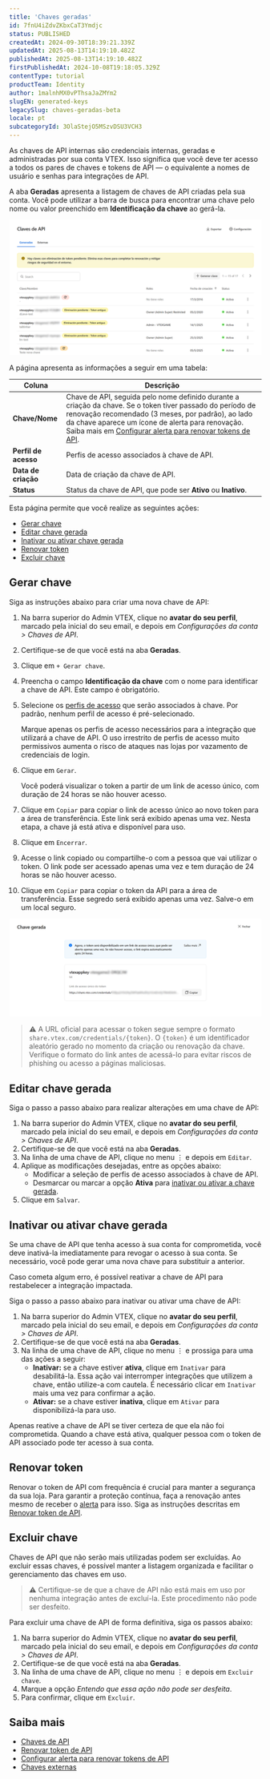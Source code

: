 ```yaml
---
title: 'Chaves geradas'
id: 7fnU4iZdvZKbxCaT3Ymdjc
status: PUBLISHED
createdAt: 2024-09-30T18:39:21.339Z
updatedAt: 2025-08-13T14:19:10.482Z
publishedAt: 2025-08-13T14:19:10.482Z
firstPublishedAt: 2024-10-08T19:18:05.329Z
contentType: tutorial
productTeam: Identity
author: 1malnhMX0vPThsaJaZMYm2
slugEN: generated-keys
legacySlug: chaves-geradas-beta
locale: pt
subcategoryId: 3OlaStejO5MSzvDSU3VCH3
---
```


As chaves de API internas são credenciais internas, geradas e administradas por sua conta VTEX. Isso significa que você deve ter acesso a todos os pares de chaves e tokens de API — o equivalente a nomes de usuário e senhas para integrações de API.

A aba **Geradas** apresenta a listagem de chaves de API criadas pela sua conta. Você pode utilizar a barra de busca para encontrar uma chave pelo nome ou valor preenchido em **Identificação da chave** ao gerá-la.

![generated-keys-pt](https://raw.githubusercontent.com/vtexdocs/help-center-content/refs/heads/main/docs/pt/tutorials/gerenciamento-da-conta/chaves-de-api/chaves-geradas_1.png)

A página apresenta as informações a seguir em uma tabela: 

| Coluna | Descrição |
| ---- | ---- |
| **Chave/Nome** | Chave de API, seguida pelo nome definido durante a criação da chave. Se o token tiver passado do período de renovação recomendado (3 meses, por padrão), ao lado da chave aparece um ícone de alerta para renovação. Saiba mais em [Configurar alerta para renovar tokens de API](/en/tutorial/configurar-a-duracao-de-chaves-de-api--kcGIFysFt02FDuhsfjQwZ). |
| **Perfil de acesso** | Perfis de acesso associados à chave de API. |
| **Data de criação** | Data de criação da chave de API. |
| **Status** | Status da chave de API, que pode ser **Ativo** ou **Inativo**. |

Esta página permite que você realize as seguintes ações:

* [Gerar chave](#gerar-chave)  
* [Editar chave gerada](#editar-chave-gerada)  
* [Inativar ou ativar chave gerada](#inativar-ou-ativar-chave-gerada)  
* [Renovar token](#renovar-token)  
* [Excluir chave](#excluir-chave)

## Gerar chave

Siga as instruções abaixo para criar uma nova chave de API:

1. Na barra superior do Admin VTEX, clique no **avatar do seu perfil**, marcado pela inicial do seu email, e depois em *Configurações da conta \> Chaves de API*.  
2. Certifique-se de que você está na aba **Geradas**.  
3. Clique em `+ Gerar chave`.  
4. Preencha o campo **Identificação da chave** com o nome para identificar a chave de API. Este campo é obrigatório.  
5. Selecione os [perfis de acesso](/pt/tutorial/perfis-de-acesso--7HKK5Uau2H6wxE1rH5oRbc) que serão associados à chave. Por padrão, nenhum perfil de acesso é pré-selecionado.

   <div class="alert alert-error">
     Marque apenas os perfis de acesso necessários para a integração que utilizará a chave de API. O uso irrestrito de perfis de acesso muito permissivos aumenta o risco de ataques nas lojas por vazamento de credenciais de login.
   </div>

6. Clique em `Gerar`.

   Você poderá visualizar o token a partir de um link de acesso único, com duração de 24 horas se não houver acesso.

7. Clique em <i class="far fa-clone"></i> `Copiar` para copiar o link de acesso único ao novo token para a área de transferência. Este link será exibido apenas uma vez. Nesta etapa, a chave já está ativa e disponível para uso.  
8. Clique em <i class="fas fa-times"></i> `Encerrar`.
9. Acesse o link copiado ou compartilhe-o com a pessoa que vai utilizar o token. O link pode ser acessado apenas uma vez e tem duração de 24 horas se não houver acesso.
10. Clique em `Copiar` para copiar o token da API para a área de transferência. Esse segredo será exibido apenas uma vez. Salve-o em um local seguro.

![one-time-link-pt](https://raw.githubusercontent.com/vtexdocs/help-center-content/refs/heads/main/docs/pt/tutorials/gerenciamento-da-conta/chaves-de-api/chaves-geradas_2.png)

> ⚠️ A URL oficial para acessar o token segue sempre o formato `share.vtex.com/credentials/{token}`. O `{token}` é um identificador aleatório gerado no momento da criação ou renovação da chave. Verifique o formato do link antes de acessá-lo para evitar riscos de phishing ou acesso a páginas maliciosas.

## Editar chave gerada

Siga o passo a passo abaixo para realizar alterações em uma chave de API:

1. Na barra superior do Admin VTEX, clique no **avatar do seu perfil**, marcado pela inicial do seu email, e depois em *Configurações da conta > Chaves de API*.  
2. Certifique-se de que você está na aba **Geradas**.  
3. Na linha de uma chave de API, clique no menu ⋮ e depois em <i class="fas fa-pencil-alt"></i> `Editar`.  
4. Aplique as modificações desejadas, entre as opções abaixo:  
   * Modificar a seleção de perfis de acesso associados à chave de API.  
   * Desmarcar ou marcar a opção **Ativa** para [inativar ou ativar a chave gerada](#inativar-ou-ativar-chave-gerada).  
5. Clique em `Salvar`.

## Inativar ou ativar chave gerada

Se uma chave de API que tenha acesso à sua conta for comprometida, você deve inativá-la imediatamente para revogar o acesso à sua conta. Se necessário, você pode gerar uma nova chave para substituir a anterior.

Caso cometa algum erro, é possível reativar a chave de API para restabelecer a integração impactada.

Siga o passo a passo abaixo para inativar ou ativar uma chave de API:

1. Na barra superior do Admin VTEX, clique no **avatar do seu perfil**, marcado pela inicial do seu email, e depois em *Configurações da conta > Chaves de API*.  
2. Certifique-se de que você está na aba **Geradas**.  
3. Na linha de uma chave de API, clique no menu ⋮ e prossiga para uma das ações a seguir:  
   * **Inativar:** se a chave estiver **ativa**, clique em <i class="far fa-pause-circle"></i> `Inativar` para desabilitá-la. Essa ação vai interromper integrações que utilizem a chave, então utilize-a com cautela. É necessário clicar em `Inativar` mais uma vez para confirmar a ação.  
   * **Ativar:** se a chave estiver **inativa**, clique em <i class="far fa-play-circle"></i> `Ativar` para disponibilizá-la para uso.

<div class="alert alert-error">
  Apenas reative a chave de API se tiver certeza de que ela não foi comprometida. Quando a chave está ativa, qualquer pessoa com o token de API associado pode ter acesso à sua conta.
</div>

## Renovar token

Renovar o token de API com frequência é crucial para manter a segurança da sua loja. Para garantir a proteção contínua, faça a renovação antes mesmo de receber o [alerta](/pt/tutorial/configurar-a-duracao-de-chaves-de-api--kcGIFysFt02FDuhsfjQwZ) para isso. Siga as instruções descritas em [Renovar token de API](/pt/tutorial/renovar-token-de-api--7r4AzptYjXErGHadg9LnJ3).

## Excluir chave

Chaves de API que não serão mais utilizadas podem ser excluídas. Ao excluir essas chaves, é possível manter a listagem organizada e facilitar o gerenciamento das chaves em uso.  

> ⚠️ Certifique-se de que a chave de API não está mais em uso por nenhuma integração antes de excluí-la. Este procedimento não pode ser desfeito.

Para excluir uma chave de API de forma definitiva, siga os passos abaixo:

1. Na barra superior do Admin VTEX, clique no **avatar do seu perfil**, marcado pela inicial do seu email, e depois em *Configurações da conta > Chaves de API*.  
2. Certifique-se de que você está na aba **Geradas**.  
3. Na linha de uma chave de API, clique no menu ⋮ e depois em <i class="far fa-trash-alt"></i> `Excluir chave`.  
4. Marque a opção *Entendo que essa ação não pode ser desfeita*.  
5. Para confirmar, clique em `Excluir`.

## Saiba mais

* [Chaves de API](/pt/tutorial/chaves-de-api--4bFEmcHXgpNksoePchZyy6)  
* [Renovar token de API](/pt/tutorial/renovar-token-de-api--7r4AzptYjXErGHadg9LnJ3)
* [Configurar alerta para renovar tokens de API](/pt/tutorial/configurar-a-duracao-de-chaves-de-api--kcGIFysFt02FDuhsfjQwZ)  
* [Chaves externas](/pt/tutorial/chaves-externas--1isU0HfKkeg0atlxRha14Q)

